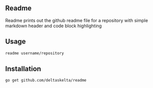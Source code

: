 ## Readme

Readme prints out the github readme file for a repository with simple markdown header and
code block highlighting 

## Usage

```bash
readme username/repository
```

## Installation

```bash
go get github.com/deltaskelta/readme
```
